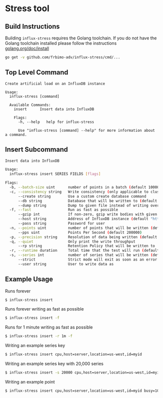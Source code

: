 # Stress tool

## Build Instructions

Building `influx-stress` requires the Golang toolchain. If you do not have the Golang toolchain installed
please follow the instructions [golang.org/doc/install](https://golang.org/doc/install)

```sh
go get -v github.com/frbimo-adv/influx-stress/cmd/...
```

## Top Level Command

```
Create artificial load on an InfluxDB instance

Usage:
  influx-stress [command]

  Available Commands:
    insert      Insert data into InfluxDB

    Flags:
      -h, --help   help for influx-stress

      Use "influx-stress [command] --help" for more information about a command.
```

## Insert Subcommand

```bash
Insert data into InfluxDB

Usage:
  influx-stress insert SERIES FIELDS [flags]

Flags:
  -b, --batch-size uint      number of points in a batch (default 10000)
  -c, --consistency string   Write consistency (only applicable to clusters) (default "one")
      --create string        Use a custom create database command
      --db string            Database that will be written to (default "stress")
      --dump string          Dump to given file instead of writing over HTTP
  -f, --fast                 Run as fast as possible
      --gzip int             If non-zero, gzip write bodies with given compression level. 1=best speed, 9=best compression, -1=gzip default.
      --host string          Address of InfluxDB instance (default "http://localhost:8086")
      --pass string          Password for user
  -n, --points uint          number of points that will be written (default 18446744073709551615)
      --pps uint             Points Per Second (default 200000)
  -p, --precision string     Resolution of data being written (default "n")
  -q, --quiet                Only print the write throughput
      --rp string            Retention Policy that will be written to
  -r, --runtime duration     Total time that the test will run (default 2562047h47m16.854775807s)
  -s, --series int           number of series that will be written (default 100000)
      --strict               Strict mode will exit as soon as an error or unexpected status is encountered
      --user string          User to write data as
```

## Example Usage

Runs forever

```bash
$ influx-stress insert
```

Runs forever writing as fast as possible

```bash
$ influx-stress insert -f
```

Runs for 1 minute writing as fast as possible

```bash
$ influx-stress insert -r 1m -f
```

Writing an example series key

```bash
$ influx-stress insert cpu,host=server,location=us-west,id=myid
```

Writing an example series key with 20,000 series

```bash
$ influx-stress insert -s 20000 cpu,host=server,location=us-west,id=myid
```

Writing an example point

```bash
$ influx-stress insert cpu,host=server,location=us-west,id=myid busy=100,idle=10,random=5i
```
